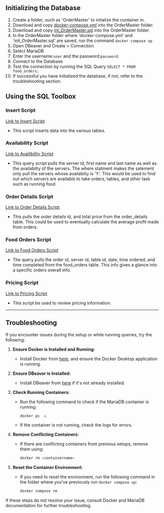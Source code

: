 ## Initializing the Database

1.  Create a folder, such as 'OrderMaster' to intialize the container in.
2.  Download and copy [docker-compose.yml](https://github.com/WSU-kduncan/cs3900-restaurantorders/blob/4710a80a32a91b14052a2ecdd7d0d55563f55fbc/DB/docker-compose.yml) into the OrderMaster folder.
3.  Download and copy [int_OrderMaster.sql](https://github.com/WSU-kduncan/cs3900-restaurantorders/blob/4710a80a32a91b14052a2ecdd7d0d55563f55fbc/DB/init_OrderMaster.sql) into the OrderMaster folder.
4.  In the OrderMaster folder where 'docker-compose.yml' and 'init_OrderMaster.sql' are saved, run the command `docker compose up`
5.  Open DBeaver and Create > Connection.
6.  Select MariaDB
7.  Enter the username:```user``` and the password:```password```.
8. Connect to the Database
9. Test the connection by running the SQL Query ```SELECT * FROM food_orders;```
10. If successful you have initialized the database, if not, refer to the troubleshooting section.

## Using the SQL Toolbox

### Insert Script
[Link to Insert Script](https://github.com/WSU-kduncan/cs3900-restaurantorders/blob/4710a80a32a91b14052a2ecdd7d0d55563f55fbc/DB/SQL-ToolBox/InsertScript.sql)

- This script inserts data into the various tables.

### Availability Script
[Link to Availibility Script](https://github.com/WSU-kduncan/cs3900-restaurantorders/blob/4710a80a32a91b14052a2ecdd7d0d55563f55fbc/DB/SQL-ToolBox/AvailabilityScript.sql)

- This query script pulls the server id, first name and last name as well as the availabilty of the servers. The where statment makes the satement only pull the servers whose availabiliy is 'Y'. This would be used to find out which servers are available to take orders, tables, and other task such as running food.

### Order Details Script
[Link to Order Details Script](https://github.com/WSU-kduncan/cs3900-restaurantorders/blob/4710a80a32a91b14052a2ecdd7d0d55563f55fbc/DB/SQL-ToolBox/OrderDetailsScript.sql)

- This pulls the order details id, and total price from the order_details table. This could be used to eventually calculate the average profit made from orders.

### Food Orders Script
[Link to Food Orders Script](https://github.com/WSU-kduncan/cs3900-restaurantorders/blob/4710a80a32a91b14052a2ecdd7d0d55563f55fbc/DB/SQL-ToolBox/FoodOrderScript.sql)

- The query pulls the order id, server id, table id, date, time ordered, and time completed from the food_orders table. This info gives a glance into a specific orders overall info.

### Pricing Script
[Link to Pricing Script](https://github.com/WSU-kduncan/cs3900-restaurantorders/blob/main/DB/SQL-ToolBox/PriceScript.sql)

- This script be used to review pricing information.

---

## Troubleshooting

If you encounter issues during the setup or while running queries, try the following:

1. **Ensure Docker is Installed and Running:**
   - Install Docker from [here](https://docs.docker.com/desktop/install/windows-install/), and ensure the Docker Desktop application is running.

2. **Ensure DBeaver is Installed:**
   - Install DBeaver from [here](https://dbeaver.io/download/) if it's not already installed.
     
3. **Check Running Containers:**
   - Run the following command to check if the MariaDB container is running:
     ```bash
     docker ps -a
     ```
   - If the container is not running, check the logs for errors.

4. **Remove Conflicting Containers:**
   - If there are conflicting containers from previous setups, remove them using:
     ```bash
     docker rm <containername>
     ```

5. **Reset the Container Environment:**
   - If you need to reset the environment, run the following command in the folder where you've previously run `docker compose up`:
     ```bash
     docker compose rm
     ```

If these steps do not resolve your issue, consult Docker and MariaDB documentation for further troubleshooting.
